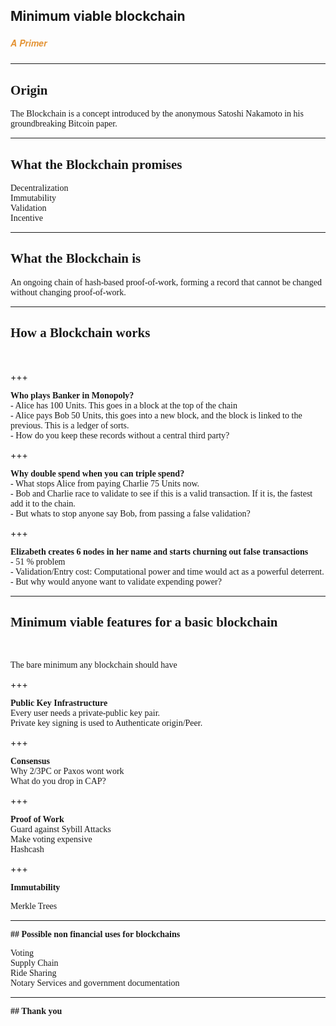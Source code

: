 ## Minimum viable blockchain
##### <span style="font-family:Helvetica Neue; font-weight:bold"><span style="color:#e49436">A Primer</span></span>

---

## <span style="font-family:Rockitt; font-weight:bold">Origin </span>
<span style="font-family:Hattori Hanzo;"> The Blockchain is a concept introduced by the anonymous Satoshi Nakamoto in his groundbreaking Bitcoin paper. </span>

---

## <span style="font-family:Rockitt; font-weight:bold"> What the Blockchain promises</span>

<span class="fragment" data-fragment-index="1" style="font-family:Hattori Hanzo;">Decentralization</span> 
<br>
<span class="fragment" data-fragment-index="2" style="font-family:Hattori Hanzo;">Immutability</span> 
<br>
<span class="fragment" data-fragment-index="3" style="font-family:Hattori Hanzo;">Validation</span> 
<br>
<span class="fragment" data-fragment-index="4" style="font-family:Hattori Hanzo;">Incentive</span>  

---

## <span style="font-family:Rockitt; font-weight:bold">What the Blockchain is</span>

<span style="font-family:Hattori Hanzo;">An ongoing chain of hash-based proof-of-work, forming a record that cannot be changed without changing proof-of-work. </span>

--- 

## <span style="font-family:Rockitt; font-weight:bold">How a Blockchain works</span>

<br>

+++ 

<span style="font-family:Rockitt; font-weight:bold">
Who plays Banker in Monopoly?
</span>
<br>

<span class="fragment" data-fragment-index="1" style="font-family:Hattori Hanzo;">
- Alice has 100 Units. This goes in a block at the top of the chain
<br>
- Alice pays Bob 50 Units, this goes into a new block, and the block is linked to the previous. This is a ledger of sorts.
<br>
- How do you keep these records without a central third party?
</span>

+++

<span style="font-family:Rockitt; font-weight:bold">
Why double spend when you can triple spend?
</span>
<br>

<span class="fragment" data-fragment-index="1" style="font-family:Hattori Hanzo;">
- What stops Alice from paying Charlie 75 Units now.
<br>
- Bob and Charlie race to validate to see if this is a valid transaction. If it is, the fastest add it to the chain.
<br>
- But whats to stop anyone say Bob, from passing a false validation?
</span>

+++

<span style="font-family:Rockitt; font-weight:bold">
Elizabeth creates 6 nodes in her name and starts churning out false transactions 
</span>
<br>

<span class="fragment" data-fragment-index="1" style="font-family:Hattori Hanzo;">
- 51 % problem
<br>
- Validation/Entry cost: Computational power and time would act as a powerful deterrent.
<br>
- But why would anyone want to validate expending power? 
</span> 

---

## <span style="font-family:Rockitt; font-weight:bold"> Minimum viable features for a basic blockchain </span>

<br>

<span style="font-family:Hattori Hanzo;"> The bare minimum any blockchain should have </span>

+++

<span style="font-family:Rockitt; font-weight:bold">
Public Key Infrastructure
</span> 
<br>
<span class="fragment" data-fragment-index="1" style="font-family:Hattori Hanzo;">Every user needs a private-public key pair.</span> 
<br>
<span class="fragment" data-fragment-index="2" style="font-family:Hattori Hanzo;">Private key signing is used to Authenticate origin/Peer. </span>

+++

<span style="font-family:Rockitt; font-weight:bold">
Consensus 
</span>
<br>
<span class="fragment" data-fragment-index="1" style="font-family:Hattori Hanzo;">Why 2/3PC or Paxos wont work </span>
<br>
<span class="fragment" data-fragment-index="2" style="font-family:Hattori Hanzo;">What do you drop in CAP? </span>

+++

<span style="font-family:Rockitt; font-weight:bold">
Proof of Work  
</span>
<br>
<span class="fragment" data-fragment-index="1" style="font-family:Hattori Hanzo;">Guard against Sybill Attacks </span>
<br>
<span class="fragment" data-fragment-index="2" style="font-family:Hattori Hanzo;">Make voting expensive </span>
<br>
<span class="fragment" data-fragment-index="3" style="font-family:Hattori Hanzo;">Hashcash </span>

+++

<span style="font-family:Rockitt; font-weight:bold">
Immutability 
</span>

<span class="fragment" data-fragment-index="1" style="font-family:Hattori Hanzo;">Merkle Trees </span>

---

<span style="font-family:Rockitt; font-weight:bold">
## Possible non financial uses for blockchains
</span>  

<span class="fragment" data-fragment-index="1" style="font-family:Hattori Hanzo;">Voting</span>
<br>
<span class="fragment" data-fragment-index="2" style="font-family:Hattori Hanzo;">Supply Chain</span>
<br>
<span class="fragment" data-fragment-index="3" style="font-family:Hattori Hanzo;">Ride Sharing</span>
<br>
<span class="fragment" data-fragment-index="4" style="font-family:Hattori Hanzo;">Notary Services and government documentation</span>

---

<span style="font-family:Rockitt; font-weight:bold">
## Thank you
</span>
